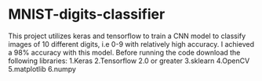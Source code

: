 # MNIST-digits-classifier
This project utilizes keras and tensorflow to train a CNN model to classify images of 10 different digits, i.e 0-9 with relatively high accuracy. I achieved a 98% accuracy with this model.
Before running the code download the following libraries: 1.Keras 2.Tensorflow 2.0 or greater 3.sklearn 4.OpenCV 5.matplotlib 6.numpy
